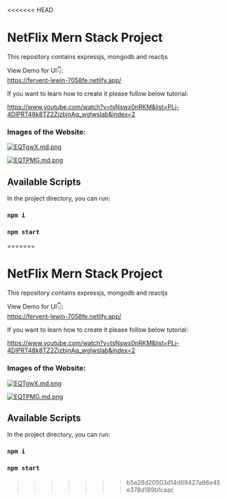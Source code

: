 <<<<<<< HEAD
# NetFlix Mern Stack Project

This repository contains expressjs, mongodb and reactjs

View Demo for UI👇: <br />
https://fervent-lewin-7058fe.netlify.app/
<br />

If you want to learn how to create it please follow below tutorial:

https://www.youtube.com/watch?v=tsNswx0nRKM&list=PLj-4DlPRT48k8TZ2ZjzbjnAq_wgIwsIab&index=2

### Images of the Website:

[![EQTgwX.md.png](https://iili.io/EQTgwX.md.png)](https://freeimage.host/i/EQTgwX)

[![EQTPMG.md.png](https://iili.io/EQTPMG.md.png)](https://freeimage.host/i/EQTPMG)

## Available Scripts

In the project directory, you can run:

### `npm i`

### `npm start`
=======
# NetFlix Mern Stack Project 

This repository contains expressjs, mongodb and reactjs

View Demo for UI👇: <br />
https://fervent-lewin-7058fe.netlify.app/
<br />

If you want to learn how to create it please follow below tutorial:

https://www.youtube.com/watch?v=tsNswx0nRKM&list=PLj-4DlPRT48k8TZ2ZjzbjnAq_wgIwsIab&index=2

### Images of the Website:

[![EQTgwX.md.png](https://iili.io/EQTgwX.md.png)](https://freeimage.host/i/EQTgwX)

[![EQTPMG.md.png](https://iili.io/EQTPMG.md.png)](https://freeimage.host/i/EQTPMG)


## Available Scripts

In the project directory, you can run:

### `npm i`

### `npm start`
>>>>>>> b5a28d20503d14d69427a86e45e378d189bfcaac
